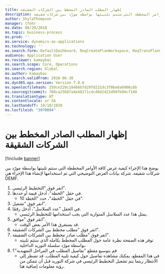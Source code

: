 ```yaml
---
title: إظهار المطلب الصادر المخطط بين الشركات الشقيقة
description: يوضح هذا الإجراء كيفية عرض كافة الأوامر المخططة التي ستتم تلبيتها بواسطة مورّد بين شركات شقيقة.
author: ShylaThompson
manager: tfehr
ms.date: 08/29/2018
ms.topic: business-process
ms.prod: ''
ms.service: dynamics-ax-applications
ms.technology: ''
ms.search.form: DefaultDashboard, ReqCreatePlanWorkspace, ReqTransPlanCard, ReqOutboundIntercompanyDemand
audience: Application User
ms.reviewer: kamaybac
ms.search.scope: Core, Operations
ms.search.region: Global
ms.author: kamaybac
ms.search.validFrom: 2016-06-30
ms.dyn365.ops.version: Version 7.0.0
ms.openlocfilehash: 259ce229c18466b7d29fd231dc3f0be8a6906c6b
ms.sourcegitcommit: 708ca25687a4e48271cdcd6d2d22d99fb94cf140
ms.translationtype: HT
ms.contentlocale: ar-SA
ms.lasthandoff: 10/10/2020
ms.locfileid: "3978094"
---
```

# <a name="view-outbound-planned-intercompany-demand"></a>إظهار المطلب الصادر المخطط بين الشركات الشقيقة

[!include [banner](../../includes/banner.md)]

يوضح هذا الإجراء كيفية عرض كافة الأوامر المخططة التي ستتم تلبيتها بواسطة مورّد بين شركات شقيقة. شركة بيانات العرض التوضيحي التي تم استخدامها لإنشاء هذا الإجراء هي DEMF.

1. انقر فوق "التخطيط الرئيسي‬".
2. في حقل "الخطة"، أدخل قيمة أو حددها.
    * في حقل "الخطة"، حدد "الخطة 10".  
3. انقر فوق "تشغيل".
4. في الحقل "عدد السلاسل"، أدخل رقمًا.
    * يمثل هذا عدد السلاسل المتوازية التي يجب استخدامها للتخطيط الرئيسي.  
5. انقر فوق "موافق".
    * قد يستغرق هذا الأمر بعض الوقت.  
6. انقر فوق "مطلب مخطط بين الشركات الشقيقة‬".
7. انقر فوق "مطلب صادر مخطط بين الشركات الشقيقة‬".
    * توفر هذه الصفحة نظرة عامة حول المطلب المخطط بكامله الذي ستتم تلبيته بواسطة مورّد سلسلة التوريد الداخلية.  
8. قم بتوسيع مقطع "تفاصيل المطلب في المراحل التمهيدية‬"؟
    * في هذا المقطع، يمكنك مشاهدة تفاصيل حول كيفية تلبية المطلب. قد تضطر إلى الانتظار ريثما يتم تشغيل التخطيط الرئيسي في شركة التوريد قبل أن تتمكن من رؤية معلومات إضافية هنا.  

